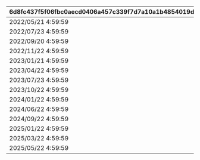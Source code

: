 |6d8fc437f5f06fbc0aecd0406a457c339f7d7a10a1b4854019d3d28279dc46ba|ca554b11241ba070cd544dcd61509c112b5741e33639ccd6cb7bdf85be61ac73|d18f714bf19713d4232f44ea6541b73a9bc6a63a3b50d4aad313310f1ffa3679|1975c8c7a5b3c45484b32ea7c79dd6fedaf7531fa62e7b1b85db2bcc56a5dab4|2bab9cb06cf727964430a9d9d617b714e6ca87e9bcfaa2bc53b351f99aa121e6|d776eea73ad078f7588d77b34fa07998278bf107b2fb28200d700e9402fd44d0|
| --- | --- | --- | --- | --- | --- |
|2022/05/21 4:59:59|2022/05/22 4:59:59|2022/05/25 14:59:59|32001|2022/05/15 15:00:00|2022/05/17 5:00:00|
|2022/07/23 4:59:59|2022/07/24 4:59:59|2022/07/27 14:59:59|32002|2022/07/15 18:00:00|2022/07/19 5:00:00|
|2022/09/20 4:59:59|2022/09/21 4:59:59|2022/09/24 14:59:59|32003|2022/09/15 18:00:00|2022/09/16 5:00:00|
|2022/11/22 4:59:59|2022/11/23 4:59:59|2022/11/26 14:59:59|32004|2022/11/15 18:00:00|2022/11/18 5:00:00|
|2023/01/21 4:59:59|2023/01/22 4:59:59|2023/01/25 14:59:59|32005|2023/01/15 18:00:00|2023/01/17 5:00:00|
|2023/04/22 4:59:59|2023/04/23 4:59:59|2023/04/26 14:59:59|32006|2023/04/15 18:00:00|2023/04/18 5:00:00|
|2023/07/23 4:59:59|2023/07/24 4:59:59|2023/07/27 14:59:59|32007|2023/07/15 18:00:00|2023/07/19 5:00:00|
|2023/10/22 4:59:59|2023/10/23 4:59:59|2023/10/26 14:59:59|32008|2023/10/15 18:00:00|2023/10/18 5:00:00|
|2024/01/22 4:59:59|2024/01/23 4:59:59|2024/01/26 14:59:59|32009|2024/01/15 18:00:00|2024/01/18 5:00:00|
|2024/06/22 4:59:59|2024/06/23 4:59:59|2024/06/26 14:59:59|32010|2024/06/15 18:00:00|2024/06/18 5:00:00|
|2024/09/22 4:59:59|2024/09/23 4:59:59|2024/09/26 14:59:59|32011|2024/09/15 18:00:00|2024/09/18 5:00:00|
|2025/01/22 4:59:59|2025/01/23 4:59:59|2025/01/26 14:59:59|32012|2025/01/15 18:00:00|2025/01/18 5:00:00|
|2025/03/22 4:59:59|2025/03/23 4:59:59|2025/03/26 14:59:59|32013|2025/03/15 18:00:00|2025/03/18 5:00:00|
|2025/05/22 4:59:59|2025/05/23 4:59:59|2025/05/26 14:59:59|32014|2025/05/15 18:00:00|2025/05/18 5:00:00|
